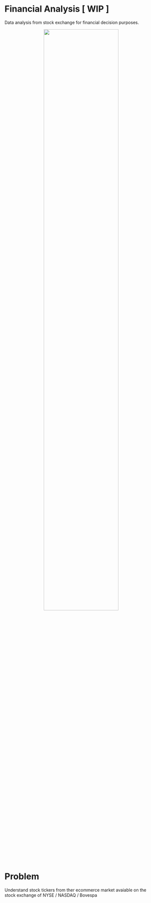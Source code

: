 # Financial Analysis [ WIP ]
Data analysis from stock exchange for financial decision purposes. 

<div align="center">
<img src="https://images.unsplash.com/photo-1590283603385-17ffb3a7f29f?ixlib=rb-1.2.1&ixid=MnwxMjA3fDB8MHxwaG90by1wYWdlfHx8fGVufDB8fHx8&auto=format&fit=crop&w=870&q=80" align="center" style="width: 70%" />
</div>  
  

# Problem
Understand stock tickers from ther ecommerce market avaiable on the stock exchange of NYSE / NASDAQ / Bovespa
